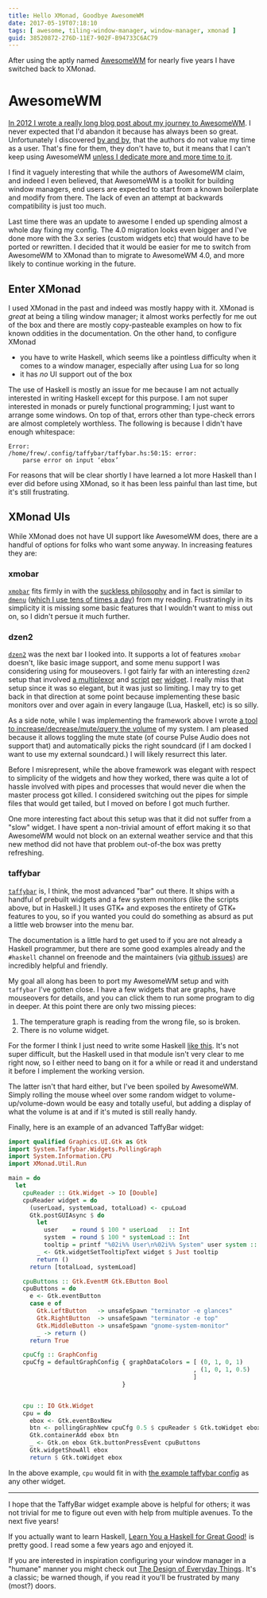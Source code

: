```yaml
---
title: Hello XMonad, Goodbye AwesomeWM
date: 2017-05-19T07:18:10
tags: [ awesome, tiling-window-manager, window-manager, xmonad ]
guid: 38520872-276D-11E7-902F-B94733C6AC79
---
```

After using the aptly named [AwesomeWM](https://awesomewm.org/) for nearly five
years I have switched back to XMonad.

<!--more-->

# AwesomeWM

[In 2012 I wrote a really long blog post about my journey to
AwesomeWM](/posts/awesomewm/).  I never expected that I'd abandon it because
has always been so great.  Unfortunately I discovered [by and
by](https://github.com/frioux/dotfiles/commit/7f7121e435c4da95b53d73df5d4012d6ee8066b5),
that the authors do not value my time as a user.  That's fine for them, they
don't have to, but it means that I can't keep using AwesomeWM [unless I dedicate
more and more time to
it](https://awesomewm.org/apidoc/documentation/89-NEWS.md.html#v4).

I find it vaguely interesting that while the authors of AwesomeWM claim, and
indeed I even believed, that AwesomeWM is a toolkit for building window
managers, end users are expected to start from a known boilerplate and modify
from there.  The lack of even an attempt at backwards compatibility is just too
much.

Last time there was an update to awesome I ended up spending almost a whole day
fixing my config.  The 4.0 migration looks even bigger and I've done more with
the 3.x series (custom widgets etc) that would have to be ported or rewritten.
I decided that it would be easier for me to switch from AwesomeWM to XMonad than
to migrate to AwesomeWM 4.0, and more likely to continue working in the future.

## Enter XMonad

I used XMonad in the past and indeed was mostly happy with it.  XMonad is
*great* at being a tiling window manager; it almost works perfectly for me out
of the box and there are mostly copy-pasteable examples on how to fix known
oddities in the documentation.  On the other hand, to configure XMonad

 * you have to write Haskell, which seems like a pointless difficulty when it
   comes to a window manager, especially after using Lua for so long
 * it has *no* UI support out of the box

The use of Haskell is mostly an issue for me because I am not actually
interested in writing Haskell except for this purpose.  I am not super
interested in monads or purely functional programming; I just want to arrange
some windows.  On top of that, errors other than type-check errors are almost
completely worthless.  The following is because I didn't have enough whitespace:

```
Error:
/home/frew/.config/taffybar/taffybar.hs:50:15: error:
    parse error on input ‘ebox’
```

For reasons that will be clear shortly I have learned a lot more Haskell than I
ever did before using XMonad, so it has been less painful than last time, but
it's still frustrating.

## XMonad UIs

While XMonad does not have UI support like AwesomeWM does, there are a handful
of options for folks who want some anyway.  In increasing features they are:

### xmobar

[`xmobar`](http://projects.haskell.org/xmobar/) fits firmly in with the
[suckless philosophy](http://suckless.org/philosophy) and in fact is similar to
[`dmenu`](http://tools.suckless.org/dmenu/) ([which I use tens of times a
day](https://github.com/frioux/dotfiles/search?utf8=%E2%9C%93&q=dmenu&type=))
from my reading.  Frustratingly in its simplicity it is missing some basic
features that I wouldn't want to miss out on, so I didn't persue it much
further.

### dzen2

[`dzen2`](https://github.com/robm/dzen) was the next bar I looked into.  It
supports a lot of features `xmobar` doesn't, like basic image support, and some
menu support I was considering using for mouseovers.  I got fairly far with an
interesting `dzen2` setup that involved [a
multiplexor](https://github.com/frioux/dotfiles/blob/4e63a09ea08e429753902f3a2c5827fc1c0b8dc6/bin/dzmux)
and
[script](https://github.com/frioux/dotfiles/blob/d808e406bc7f092984c4287f2a76d94051de6da8/bin/stat-batt)
[per](https://github.com/frioux/dotfiles/blob/d808e406bc7f092984c4287f2a76d94051de6da8/bin/stat-temp)
[widget](https://github.com/frioux/dotfiles/blob/d808e406bc7f092984c4287f2a76d94051de6da8/bin/stat-time).
I really miss that setup since it was so elegant, but it was just so limiting.
I may try to get back in that direction at some point because implementing these
basic monitors over and over again in every langauge (Lua, Haskell, etc) is so
silly.

As a side note, while I was implementing the framework above I wrote [a tool to
increase/decrease/mute/query the
volume](https://github.com/frioux/dotfiles/blob/7d34f4aa0c320ee3ab88e6cf5ff20d5ac5b55d71/bin/vol)
of my system.  I am pleased because it allows toggling the mute state (of course
Pulse Audio does not support that) and automatically picks the right soundcard
(if I am docked I want to use my external soundcard.)  I will likely resurrect
this later.

Before I misrepresent, while the above framework was elegant with respect to
simplicity of the widgets and how they worked, there was quite a lot of hassle
involved with pipes and processes that would never die when the master process
got killed.  I considered switching out the pipes for simple files that would
get tailed, but I moved on before I got much further.

One more interesting fact about this setup was that it did not suffer from a
"slow" widget.  I have spent a non-trivial amount of effort making it so that
AwesomeWM would not block on an external weather service and that this new
method did not have that problem out-of-the box was pretty refreshing.

### taffybar

[`taffybar`](https://hackage.haskell.org/package/taffybar-0.4.6/docs/System-Taffybar.html)
is, I think, the most advanced "bar" out there.  It ships with a handful of
prebuilt widgets and a few system monitors (like the scripts above, but in
Haskell.)  It uses GTK+ and exposes the entirety of GTK+ features to you, so if
you wanted you could do something as absurd as put a little web browser into the
menu bar.

The documentation is a little hard to get used to if you are not already a
Haskell programmer, but there are some good examples already and the `#haskell`
channel on freenode and the maintainers (via [github
issues](https://github.com/travitch/taffybar/issues/198)) are incredibly helpful
and friendly.

My goal all along has been to port my AwesomeWM setup and with `taffybar` I've
gotten close.  I have a few widgets that are graphs, have mouseovers for
details, and you can click them to run some program to dig in deeper.  At this
point there are only two missing pieces:

 1. The temperature graph is reading from the wrong file, so is broken.
 2. There is no volume widget.

For the former I think I just need to write some Haskell [like
this](https://hackage.haskell.org/package/taffybar-0.4.6/docs/src/System-Information-CPU.html).
It's not super difficult, but the Haskell used in that module isn't very clear
to me right now, so I either need to bang on it for a while or read it and
understand it before I implement the working version.

The latter isn't that hard either, but I've been spoiled by AwesomeWM.  Simply
rolling the mouse wheel over some random widget to volume-up/volume-down would
be easy and totally useful, but adding a display of what the volume is at and if
it's muted is still really handy.

Finally, here is an example of an advanced TaffyBar widget:

``` haskell
import qualified Graphics.UI.Gtk as Gtk
import System.Taffybar.Widgets.PollingGraph
import System.Information.CPU
import XMonad.Util.Run

main = do
  let
    cpuReader :: Gtk.Widget -> IO [Double]
    cpuReader widget = do
      (userLoad, systemLoad, totalLoad) <- cpuLoad
      Gtk.postGUIAsync $ do
        let
          user    = round $ 100 * userLoad   :: Int
          system  = round $ 100 * systemLoad :: Int
          tooltip = printf "%02i%% User\n%02i%% System" user system :: String
        _ <- Gtk.widgetSetTooltipText widget $ Just tooltip
        return ()
      return [totalLoad, systemLoad]

    cpuButtons :: Gtk.EventM Gtk.EButton Bool
    cpuButtons = do
      e <- Gtk.eventButton
      case e of
        Gtk.LeftButton   -> unsafeSpawn "terminator -e glances"
        Gtk.RightButton  -> unsafeSpawn "terminator -e top"
        Gtk.MiddleButton -> unsafeSpawn "gnome-system-monitor"
        _ -> return ()
      return True

    cpuCfg :: GraphConfig
    cpuCfg = defaultGraphConfig { graphDataColors = [ (0, 1, 0, 1)
                                                    , (1, 0, 1, 0.5)
                                                    ]
                                }


    cpu :: IO Gtk.Widget
    cpu = do
      ebox <- Gtk.eventBoxNew
      btn <- pollingGraphNew cpuCfg 0.5 $ cpuReader $ Gtk.toWidget ebox
      Gtk.containerAdd ebox btn
      _ <- Gtk.on ebox Gtk.buttonPressEvent cpuButtons
      Gtk.widgetShowAll ebox
      return $ Gtk.toWidget ebox
```

In the above example, `cpu` would fit in with [the example taffybar
config](https://github.com/travitch/taffybar/blob/master/taffybar.hs.example) as
any other widget.

---

I hope that the TaffyBar widget example above is helpful for others; it was not
trivial for me to figure out even with help from multiple avenues.  To the next
five years!

If you actually want to learn Haskell,
<a target="_blank" href="https://www.amazon.com/gp/product/1593272839/ref=as_li_tl?ie=UTF8&camp=1789&creative=9325&creativeASIN=1593272839&linkCode=as2&tag=afoolishmanif-20&linkId=5ba3da3bda897a143241f3a847bb58db">Learn You a Haskell for Great Good!</a><img src="//ir-na.amazon-adsystem.com/e/ir?t=afoolishmanif-20&l=am2&o=1&a=1593272839" width="1" height="1" border="0" alt="" style="border:none !important; margin:0px !important;" />
is pretty good.  I read some a few years ago and enjoyed it.

If you are interested in inspiration configuring your window manager in a
"humane" manner you might check out
<a target="_blank" href="https://www.amazon.com/gp/product/0465050654/ref=as_li_tl?ie=UTF8&camp=1789&creative=9325&creativeASIN=0465050654&linkCode=as2&tag=afoolishmanif-20&linkId=73dd0cc6b5a97f8de58620112d1298ef">The Design of Everyday Things</a><img src="//ir-na.amazon-adsystem.com/e/ir?t=afoolishmanif-20&l=am2&o=1&a=04.65050654" width="1" height="1" border="0" alt="" style="border:none !important; margin:0px !important;" />.
It's a classic; be warned though, if you read it you'll be frustrated by many
(most?) doors.
